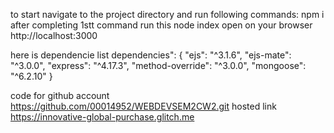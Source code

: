 to start navigate to the project directory and run following commands:
npm i
after completing 1stt command run this
node index
open on your browser http://localhost:3000

here is dependencie list
dependencies": {
"ejs": "^3.1.6",
"ejs-mate": "^3.0.0",
"express": "^4.17.3",
"method-override": "^3.0.0",
"mongoose": "^6.2.10"
}

code for github account https://github.com/00014952/WEBDEVSEM2CW2.git
hosted link https://innovative-global-purchase.glitch.me
